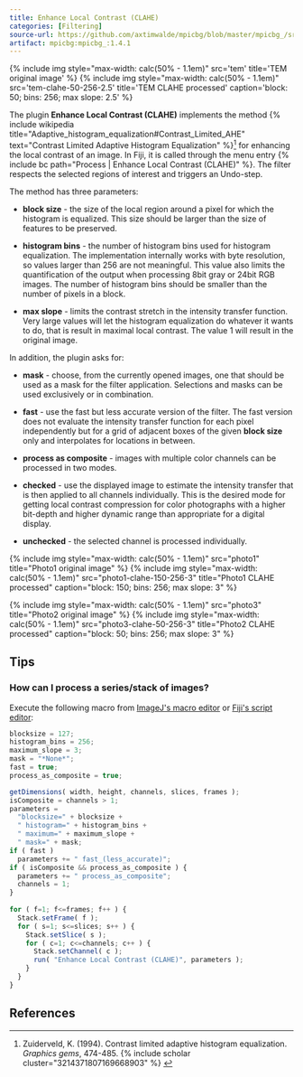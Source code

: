 ```yaml
---
title: Enhance Local Contrast (CLAHE)
categories: [Filtering]
source-url: https://github.com/axtimwalde/mpicbg/blob/master/mpicbg_/src/main/java/mpicbg/ij/clahe/PlugIn.java
artifact: mpicbg:mpicbg_:1.4.1
---
```


{% include img style="max-width: calc(50% - 1.1em)" src='tem' title='TEM original image' %}
{% include img style="max-width: calc(50% - 1.1em)" src='tem-clahe-50-256-2.5' title='TEM CLAHE processed' caption='block: 50; bins: 256; max slope: 2.5' %}

The plugin **Enhance Local Contrast (CLAHE)** implements the method {% include wikipedia title="Adaptive_histogram_equalization#Contrast_Limited_AHE" text="Contrast Limited Adaptive Histogram Equalization" %}[^1] for enhancing the local contrast of an image. In Fiji, it is called through the menu entry {% include bc path="Process | Enhance Local Contrast (CLAHE)" %}. The filter respects the selected regions of interest and triggers an Undo-step.

The method has three parameters:

* **block size** - the size of the local region around a pixel for which the histogram is equalized. This size should be larger than the size of features to be preserved.

* **histogram bins** - the number of histogram bins used for histogram equalization. The implementation internally works with byte resolution, so values larger than 256 are not meaningful. This value also limits the quantification of the output when processing 8bit gray or 24bit RGB images. The number of histogram bins should be smaller than the number of pixels in a block.

* **max slope** - limits the contrast stretch in the intensity transfer function. Very large values will let the histogram equalization do whatever it wants to do, that is result in maximal local contrast. The value 1 will result in the original image.

In addition, the plugin asks for:

* **mask** - choose, from the currently opened images, one that should be used as a mask for the filter application. Selections and masks can be used exclusively or in combination.

* **fast** - use the fast but less accurate version of the filter. The fast version does not evaluate the intensity transfer function for each pixel independently but for a grid of adjacent boxes of the given **block size** only and interpolates for locations in between.

* **process as composite** - images with multiple color channels can be processed in two modes.

* **checked** - use the displayed image to estimate the intensity transfer that is then applied to all channels individually. This is the desired mode for getting local contrast compression for color photographs with a higher bit-depth and higher dynamic range than appropriate for a digital display.

* **unchecked** - the selected channel is processed individually.

{% include img style="max-width: calc(50% - 1.1em)" src="photo1" title="Photo1 original image" %}
{% include img style="max-width: calc(50% - 1.1em)" src="photo1-clahe-150-256-3" title="Photo1 CLAHE processed" caption="block: 150; bins: 256; max slope: 3" %}

{% include img style="max-width: calc(50% - 1.1em)" src="photo3" title="Photo2 original image" %}
{% include img style="max-width: calc(50% - 1.1em)" src="photo3-clahe-50-256-3" title="Photo2 CLAHE processed" caption="block: 50; bins: 256; max slope: 3" %}

## Tips

### How can I process a series/stack of images?  

Execute the following macro from [ImageJ's macro editor](https://imagej.nih.gov/ij/developer/macro/macros.html) or [Fiji's script editor](/scripting/script-editor):

```javascript
blocksize = 127;
histogram_bins = 256;
maximum_slope = 3;
mask = "*None*";
fast = true;
process_as_composite = true;

getDimensions( width, height, channels, slices, frames );
isComposite = channels > 1;
parameters =
  "blocksize=" + blocksize +
  " histogram=" + histogram_bins +
  " maximum=" + maximum_slope +
  " mask=" + mask;
if ( fast )
  parameters += " fast_(less_accurate)";
if ( isComposite && process_as_composite ) {
  parameters += " process_as_composite";
  channels = 1;
}
  
for ( f=1; f<=frames; f++ ) {
  Stack.setFrame( f );
  for ( s=1; s<=slices; s++ ) {
    Stack.setSlice( s );
    for ( c=1; c<=channels; c++ ) {
      Stack.setChannel( c );
      run( "Enhance Local Contrast (CLAHE)", parameters );
    }
  }
}
```

## References

[^1]: Zuiderveld, K. (1994). Contrast limited adaptive histogram equalization. *Graphics gems*, 474-485. {% include scholar cluster="3214371807169668903" %} <!-- NB: This book chapter does not have a functional DOI. -->
